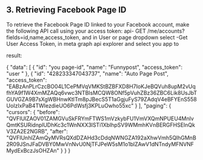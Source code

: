 ## 3. Retrieving Facebook Page ID
To retrieve the Facebook Page ID linked to your Facebook account, make the following API call using your access token:
api- GET /me/accounts?fields=id,name,access_token,
 and in User or page dropdown select -Get User Access Token, in meta graph api explorer and select you app to   

result:   

{
  "data": [
    {
      "id": "you page-id",
      "name": "Funnypost",
      "access_token": "user "
    },
    {
      "id": "428233347043737",
      "name": "Auto Page Post",
      "access_token": "EABzAnPLrCzcBO04L1CePMVqVMKStBZBFXD8H7IoKJeBQVuh8upM2vUqfhYA9f1W4XmMZAQq6vwc3NTBIsMCQW8ONf5pVuhZBz36ZBC6Lik8UsJbTGUVGZA9B7sXgWBHnwKtITm8pJBecS5T1aGgjuFyS79ZAdqV4eBFYEnS558UoIzIxPaB4TWIezdieUO6PdWsfj3KPLuOwho55xc"
    }
  ],
  "paging": {
    "cursors": {
      "before": "QVFIUlZAOV01ZAMGVuSkFRYmFTWS1mVzkybFU1VmVXQmNPUEU4MnlvQmtKSURidnplUDhKc3c1WnNXX3lSTi1XblhpSV9WMmhKVnBERGFHSElnQkV3ZA2E2NGRB",
      "after": "QVFIUnhlZAmQyMVRsQXdDZAHd3cDdqNWNGZA192aXhwVmh5QlhGMnB2R09JSnJFaDVBY0MwVnNvU0NjTFJPeW5sM1o1blZAwV1dNTndyMFNVNFMydExBczJsOHZAn"
    }
  }
}